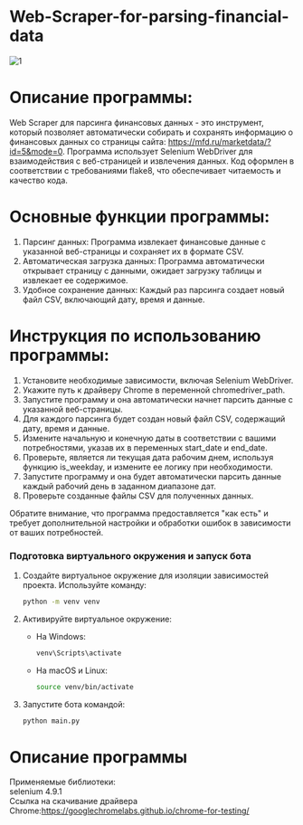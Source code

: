 # Web-Scraper-for-parsing-financial-data
![1](https://github.com/Fetkulingr/Web-Scraper-for-parsing-financial-data/assets/103204349/bf5fd339-07f5-4b10-9cee-d9588faae5ee)

# Описание программы:
Web Scraper для парсинга финансовых данных - это инструмент, который позволяет автоматически собирать и сохранять информацию о финансовых данных со страницы сайта: https://mfd.ru/marketdata/?id=5&mode=0. Программа использует Selenium WebDriver для взаимодействия с веб-страницей и извлечения данных. Код оформлен в соответствии с требованиями flake8, что обеспечивает читаемость и качество кода.
# Основные функции программы:
1. Парсинг данных: Программа извлекает финансовые данные с указанной веб-страницы и сохраняет их в формате CSV.
2. Автоматическая загрузка данных: Программа автоматически открывает страницу с данными, ожидает загрузку таблицы и извлекает ее содержимое.
3. Удобное сохранение данных: Каждый раз парсинга создает новый файл CSV, включающий дату, время и данные.
# Инструкция по использованию программы:

1. Установите необходимые зависимости, включая Selenium WebDriver.
2. Укажите путь к драйверу Chrome в переменной chromedriver_path.
3. Запустите программу и она автоматически начнет парсить данные с указанной веб-страницы.
4. Для каждого парсинга будет создан новый файл CSV, содержащий дату, время и данные.
5. Измените начальную и конечную даты в соответствии с вашими потребностями, указав их в переменных start_date и end_date.
6. Проверьте, является ли текущая дата рабочим днем, используя функцию is_weekday, и измените ее логику при необходимости.
7. Запустите программу и она будет автоматически парсить данные каждый рабочий день в заданном диапазоне дат.
8. Проверьте созданные файлы CSV для полученных данных.

Обратите внимание, что программа предоставляется "как есть" и требует дополнительной настройки и обработки ошибок в зависимости от ваших потребностей.
### Подготовка виртуального окружения и запуск бота

1. Создайте виртуальное окружение для изоляции зависимостей проекта. 
   Используйте команду:
   ```bash
   python -m venv venv
   ```

2. Активируйте виртуальное окружение:
   - На Windows:
     ```bash
     venv\Scripts\activate
     ```
   - На macOS и Linux:
     ```bash
     source venv/bin/activate
     ```
3. Запустите бота командой:
   ```bash
   python main.py
   ```
# Описание программы
Применяемые библиотеки:<br />
selenium               4.9.1 <br />
Cсылка на скачивание драйвера Chrome:https://googlechromelabs.github.io/chrome-for-testing/
